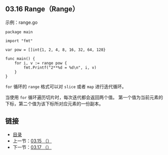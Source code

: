 ## 03.16 Range（Range）

示例：range.go

    package main

    import "fmt"

    var pow = []int{1, 2, 4, 8, 16, 32, 64, 128}

    func main() {
    	for i, v := range pow {
    		fmt.Printf("2**%d = %d\n", i, v)
    	}
    }

`for` 循环的 `range` 格式可以对 `slice` 或者 `map` 进行迭代循环。

当使用 `for` 循环遍历切片时，每次迭代都会返回两个值。 第一个值为当前元素的下标，第二个值为该下标所对应元素的一份副本。

## 链接
* [目录](https://github.com/alphaxlvii/go-zh/blob/master/tour/directory.md)
* 上一节：[03.15 （）](https://github.com/alphaxlvii/go-zh/blob/master/tour/03.15.md)
* 下一节：[03.17 （）](https://github.com/alphaxlvii/go-zh/blob/master/tour/03.17.md)
